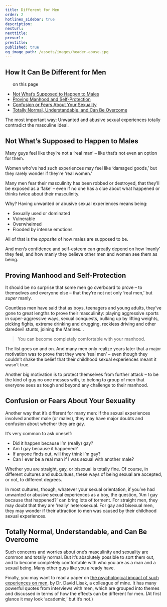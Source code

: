 ```yaml
---
title: Different for Men
order: 2
hotlines_sidebar: true
description:
nexturl:
nexttitle:
prevurl:
prevtitle:
published: true
og_image_path: /assets/images/header-abuse.jpg
---
```


## How It Can Be Different for Men

<ul class="onpage"><p class="onpage__header">on this page</p>
  <li><a href="#not">Not What’s Supposed to Happen to Males</a></li>
  <li><a href="#proving">Proving Manhood and Self-Protection</a></li>
  <li><a href="#confusion">Confusion or Fears About Your Sexuality</a></li>
  <li><a href="#normal">Totally Normal, Understandable, and Can Be Overcome</a></li>
</ul>

The most important way: Unwanted and abusive sexual experiences totally contradict the masculine ideal.

## <a name="not"> Not What’s Supposed to Happen to Males</a>

Many guys feel like they’re not a ‘real man’ – like that’s not even an option for them.

Women who’ve had such experiences may feel like ‘damaged goods,’ but they rarely wonder if they’re ‘real women.’

Many men fear their masculinity has been robbed or destroyed, that they’ll be exposed as a ‘fake’ – even if no one has a clue about what happened or thinks twice about their masculinity.

Why? Having unwanted or abusive sexual experiences means being:

*   Sexually used or dominated
*   Vulnerable
*   Overwhelmed
*   Flooded by intense emotions

All of that is the _opposite_ of how males are supposed to be.

And men’s confidence and self-esteem can greatly depend on how ‘manly’ they feel, and how manly they believe other men and women see them as being.

## <a name="proving"> Proving Manhood and Self-Protection</a>

It should be no surprise that some men go overboard to prove – to themselves and everyone else – that they’re not not only ‘real men,’ but _super_ manly.

Countless men have said that as boys, teenagers and young adults, they’ve gone to great lengths to prove their masculinity: playing aggressive sports in super-aggressive ways, sexual conquests, bulking up by lifting weights, picking fights, extreme drinking and drugging, reckless driving and other daredevil stunts, joining the Marines…

> You can become completely comfortable with your manhood.

The list goes on and on. And many men only realize years later that a major motivation was to prove that they were ‘real men’ – even though they couldn’t shake the belief that their childhood sexual experiences meant it wasn’t true.

Another big motivation is to protect themselves from further attack – to be the kind of guy no one messes with, to belong to group of men that everyone sees as tough and beyond any challenge to their manhood.

## <a name="confusion"> Confusion or Fears About Your Sexuality</a>

Another way that it’s different for many men: If the sexual experiences involved another male (or males), they may have major doubts and confusion about whether they are gay.

It’s very common to ask oneself:

*   Did it happen because I’m (really) gay?
*   Am I gay because it happened?
*   If anyone finds out, will they think I’m gay?
*   Can I ever be a real man if I was sexual with another male?

Whether you are straight, gay, or bisexual is totally fine. Of course, in different cultures and subcultues, these ways of being sexual are accepted, or not, to different degrees.

In most cultures, though, whatever your sexual orientation, if you’ve had unwanted or abusive sexual experiences as a boy, the question, ‘Am I gay because that happened?’ can bring lots of torment. For straight men, they may doubt that they are ‘really’ heterosexual. For gay and bisexual men, they may wonder if their attraction to men was caused by their childhood sexual experiences.

## <a name="normal"> Totally Normal, Understandable, and Can Be Overcome</a>

Such concerns and worries about one’s masculinity and sexuality are common and totally normal. But it’s absolutely possible to sort them out, and to become completely comfortable with who you are as a man and a sexual being. Many other guys like you already have.

Finally, you may want to read a paper on [the psychological impact of such experiences on men](http://www.jimhopper.com/pdfs/Lisak.pdf), by Dr. David Lisak, a colleague of mine. It has many powerful quotes from interviews with men, which are grouped into themes and discussed in terms of how the effects can be different for men. (At first glance it may look ‘academic,’ but it’s not.)